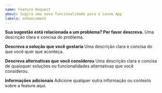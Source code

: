 ```yaml
---
name: Feature Request
about: Sugira uma nova funcionalidade para o Louve App
labels: enhancement
---
```


**Sua sugestão está relacionada a um problema? Por favor descreva.**
Uma descrição clara e concisa do problema.

**Descreva a solução que você gostaria**
Uma descrição clara e concisa do que você quer que aconteça.

**Descreva alternativas que você considerou**
Uma descrição clara e concisa de quaisquer soluções ou funcionalidades alternativas que você considerou.

**Informações adicionais**
Adicione qualquer outra informação ou contexto sobre a feature aqui. 